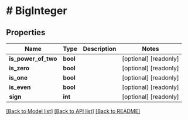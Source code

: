 # # BigInteger

## Properties

Name | Type | Description | Notes
------------ | ------------- | ------------- | -------------
**is_power_of_two** | **bool** |  | [optional] [readonly]
**is_zero** | **bool** |  | [optional] [readonly]
**is_one** | **bool** |  | [optional] [readonly]
**is_even** | **bool** |  | [optional] [readonly]
**sign** | **int** |  | [optional] [readonly]

[[Back to Model list]](../../README.md#models) [[Back to API list]](../../README.md#endpoints) [[Back to README]](../../README.md)
